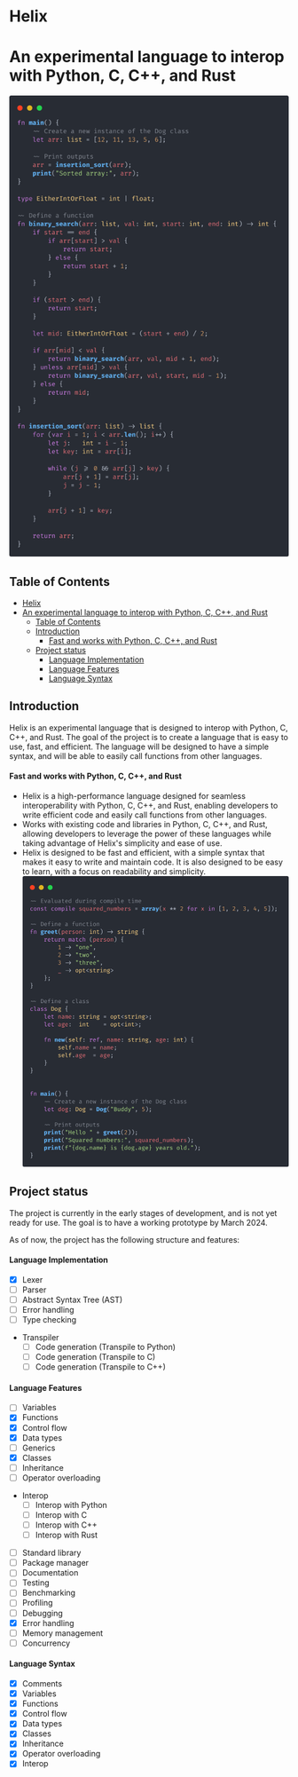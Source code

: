# Helix
# An experimental language to interop with Python, C, C++, and Rust
![Example1](assets\example_3.png)
## Table of Contents
- [Helix](#helix)
- [An experimental language to interop with Python, C, C++, and Rust](#an-experimental-language-to-interop-with-python-c-c-and-rust)
  - [Table of Contents](#table-of-contents)
  - [Introduction](#introduction)
      - [Fast and works with Python, C, C++, and Rust](#fast-and-works-with-python-c-c-and-rust)
  - [Project status](#project-status)
      - [Language Implementation](#language-implementation)
      - [Language Features](#language-features)
      - [Language Syntax](#language-syntax)

## Introduction
Helix is an experimental language that is designed to interop with Python, C, C++, and Rust. The goal of the project is to create a language that is easy to use, fast, and efficient. The language will be designed to have a simple syntax, and will be able to easily call functions from other languages.
#### Fast and works with Python, C, C++, and Rust
- Helix is a high-performance language designed for seamless interoperability with Python, C, C++, and Rust, enabling developers to write efficient code and easily call functions from other languages.
- Works with existing code and libraries in Python, C, C++, and Rust, allowing developers to leverage the power of these languages while taking advantage of Helix's simplicity and ease of use.
- Helix is designed to be fast and efficient, with a simple syntax that makes it easy to write and maintain code. It is also designed to be easy to learn, with a focus on readability and simplicity.
![Example1](assets\example_1.png)

## Project status
The project is currently in the early stages of development, and is not yet ready for use. The goal is to have a working prototype by March 2024.

As of now, the project has the following structure and features:
#### Language Implementation
- [x] Lexer
- [ ] Parser
- [ ] Abstract Syntax Tree (AST)
- [ ] Error handling
- [ ] Type checking
- Transpiler
  - [ ] Code generation (Transpile to Python)
  - [ ] Code generation (Transpile to C)
  - [ ] Code generation (Transpile to C++)

#### Language Features
- [ ] Variables
- [x] Functions
- [x] Control flow
- [x] Data types
- [ ] Generics
- [x] Classes
- [ ] Inheritance
- [ ] Operator overloading
- Interop
  - [ ] Interop with Python
  - [ ] Interop with C
  - [ ] Interop with C++
  - [ ] Interop with Rust
- [ ] Standard library
- [ ] Package manager
- [ ] Documentation
- [ ] Testing
- [ ] Benchmarking
- [ ] Profiling
- [ ] Debugging
- [x] Error handling
- [ ] Memory management
- [ ] Concurrency

#### Language Syntax
- [x] Comments
- [x] Variables
- [x] Functions
- [x] Control flow
- [x] Data types
- [x] Classes
- [x] Inheritance
- [x] Operator overloading
- [x] Interop
